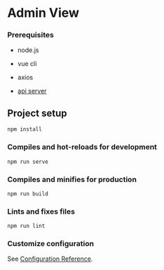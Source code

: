 # Admin View

### Prerequisites

- node.js

- vue cli 
- axios
- [api server](https://github.com/kimjongmo/admin)



## Project setup

```
npm install
```





### Compiles and hot-reloads for development

```
npm run serve
```

### Compiles and minifies for production
```
npm run build
```

### Lints and fixes files
```
npm run lint
```

### Customize configuration
See [Configuration Reference](https://cli.vuejs.org/config/).

